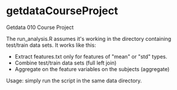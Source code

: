 # getdataCourseProject
Getdata 010 Course Project

The run_analysis.R assumes it's working in the directory containing test/train data sets. It works like this:
* Extract features.txt only for features of "mean" or "std" types.
* Combine test/train data sets (full left join)
* Aggregate on the feature variables on the subjects (aggregate)

Usage: simply run the script in the same data directory.


